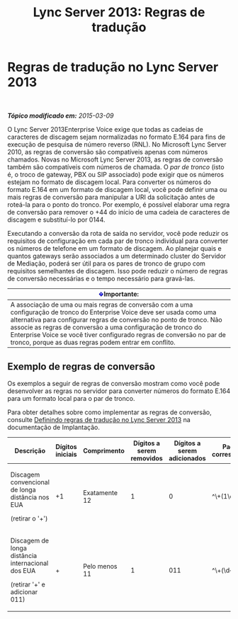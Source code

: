 ﻿---
title: 'Lync Server 2013: Regras de tradução'
TOCTitle: Regras de tradução
ms:assetid: 6e067bd4-4931-4385-81ac-2acae45a16d8
ms:mtpsurl: https://technet.microsoft.com/pt-br/library/Gg398520(v=OCS.15)
ms:contentKeyID: 49307042
ms.date: 05/19/2016
mtps_version: v=OCS.15
ms.translationtype: HT
---

# Regras de tradução no Lync Server 2013

 

_**Tópico modificado em:** 2015-03-09_

O Lync Server 2013Enterprise Voice exige que todas as cadeias de caracteres de discagem sejam normalizadas no formato E.164 para fins de execução de pesquisa de número reverso (RNL). No Microsoft Lync Server 2010, as regras de conversão são compatíveis apenas com números chamados. Novas no Microsoft Lync Server 2013, as regras de conversão também são compatíveis com números de chamada. O *par de tronco* (isto é, o troco de gateway, PBX ou SIP associado) pode exigir que os números estejam no formato de discagem local. Para converter os números do formato E.164 em um formato de discagem local, você pode definir uma ou mais regras de conversão para manipular a URI da solicitação antes de roteá-la para o ponto do tronco. Por exemplo, é possível elaborar uma regra de conversão para remover o +44 do início de uma cadeia de caracteres de discagem e substituí-lo por 0144.

Executando a conversão da rota de saída no servidor, você pode reduzir os requisitos de configuração em cada par de tronco individual para converter os números de telefone em um formato de discagem. Ao planejar quais e quantos gateways serão associados a um determinado cluster do Servidor de Mediação, poderá ser útil para os pares de tronco de grupo com requisitos semelhantes de discagem. Isso pode reduzir o número de regras de conversão necessárias e o tempo necessário para gravá-las.

<table>
<thead>
<tr class="header">
<th><img src="images/Gg425939.important(OCS.15).gif" title="important" alt="important" />Importante:</th>
</tr>
</thead>
<tbody>
<tr class="odd">
<td>A associação de uma ou mais regras de conversão com a uma configuração de tronco do Enterprise Voice deve ser usada como uma alternativa para configurar regras de conversão no ponto de tronco. Não associe as regras de conversão a uma configuração de tronco do Enterprise Voice se você tiver configurado regras de conversão no par de tronco, porque as duas regras podem entrar em conflito.</td>
</tr>
</tbody>
</table>


## Exemplo de regras de conversão

Os exemplos a seguir de regras de conversão mostram como você pode desenvolver as regras no servidor para converter números do formato E.164 para um formato local para o par de tronco.

Para obter detalhes sobre como implementar as regras de conversão, consulte [Definindo regras de tradução no Lync Server 2013](lync-server-2013-defining-translation-rules.md) na documentação de Implantação.


<table>
<colgroup>
<col style="width: 12%" />
<col style="width: 12%" />
<col style="width: 12%" />
<col style="width: 12%" />
<col style="width: 12%" />
<col style="width: 12%" />
<col style="width: 12%" />
<col style="width: 12%" />
</colgroup>
<thead>
<tr class="header">
<th>Descrição</th>
<th>Dígitos iniciais</th>
<th>Comprimento</th>
<th>Dígitos a serem removidos</th>
<th>Dígitos a serem adicionados</th>
<th>Padrão de correspondência</th>
<th>Tradução</th>
<th>Exemplo</th>
</tr>
</thead>
<tbody>
<tr class="odd">
<td><p>Discagem convencional de longa distância nos EUA</p>
<p>(retirar o '+')</p></td>
<td><p>+1</p></td>
<td><p>Exatamente 12</p></td>
<td><p>1</p></td>
<td><p>0</p></td>
<td><p>^\+(1\d{10})$</p></td>
<td><p>$1</p></td>
<td><p>+14255551010 se torna 14255551010</p></td>
</tr>
<tr class="even">
<td><p>Discagem de longa distância internacional dos EUA</p>
<p>(retirar '+' e adicionar 011)</p></td>
<td><p>+</p></td>
<td><p>Pelo menos 11</p></td>
<td><p>1</p></td>
<td><p>011</p></td>
<td><p>^\+(\d{9}\d+)$</p></td>
<td><p>011$1</p></td>
<td><p>+441235551010 se torna 011441235551010</p></td>
</tr>
</tbody>
</table>

